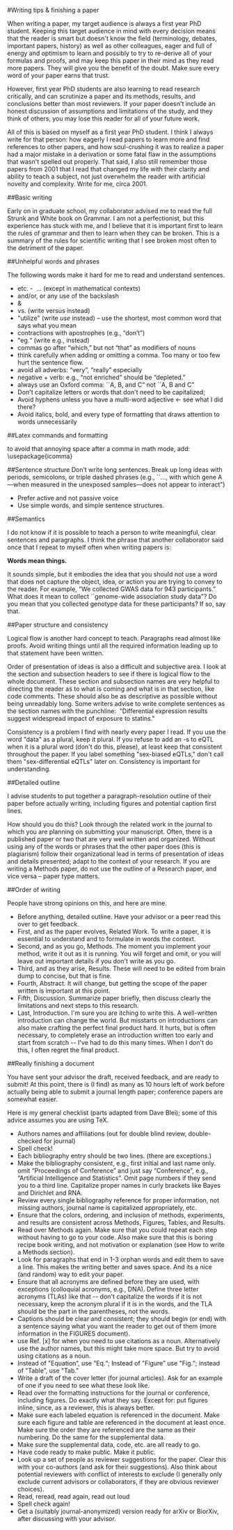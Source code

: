 #Writing tips & finishing a paper

When writing a paper, my target audience is always a first year PhD student. Keeping this target audience in mind with every decision means that the reader is smart but doesn't know the field (terminology, debates, important papers, history) as well as other colleagues, eager and full of energy and optimism to learn and possibly to try to re-derive all of your formulas and proofs, and may keep this paper in their mind as they read more papers. They will give you the benefit of the doubt. Make sure every word of your paper earns that trust.

However, first year PhD students are also learning to read research critically, and can scrutinize a paper and its methods, results, and conclusions better than most reviewers. If your paper doesn't include an honest discussion of assumptions and limitations of the study, and they think of others, you may lose this reader for all of your future work.

All of this is based on myself as a first year PhD student. I think I always write for that person: how eagerly I read papers to learn more and find references to other papers, and how soul-crushing it was to realize a paper had a major mistake in a derivation or some fatal flaw in the assumptions that wasn't spelled out properly. That said, I also still remember those papers from 2001 that I read that changed my life with their clarity and ability to teach a subject, not just overwhelm the reader with artificial novelty and complexity. Write for me, circa 2001.

##Basic writing

Early on in graduate school, my collaborator advised me to read the full Strunk and White book on Grammar. I am not a perfectionist, but this experience has stuck with me, and I believe that it is important first to learn the rules of grammar and then to learn when they can be broken. This is a summary of the rules for scientific writing that I see broken most often to the detriment of the paper.

##Unhelpful words and phrases

The following words make it hard for me to read and understand sentences.

- etc.
-  ... (except in mathematical contexts)
- and/or, or any use of the backslash
- &
- vs. (write versus instead)
- "utilize" (write *use* instead) – use the shortest, most common word that says what you mean
- contractions with apostrophes (e.g., “don’t”)
- "eg.“ (write e.g., instead)
- commas go after “which,” but not “that” as modifiers of nouns
- think carefully when adding or omitting a comma. Too many or too few hurt the sentence flow.
- avoid all adverbs: “very”, “really” especially
- negative + verb: e.g., “not enriched” should be “depleted.”
- always use an Oxford comma: \`\`A, B, and C“ not \`\`A, B and C”
- Don't capitalize letters or words that don't need to be capitalized;
- Avoid hyphens unless you have a multi-word adjective <- see what I did there?
- Avoid italics, bold, and every type of formatting that draws attention to words unnecessarily

##Latex commands and formatting

to avoid that annoying space after a comma in math mode, add:
\usepackage{icomma}

##Sentence structure
Don’t write long sentences. Break up long ideas with periods, semicolons, or triple dashed phrases (e.g., ``..., with which gene A—when measured in the unexposed samples—does not appear to interact")
- Prefer active and not passive voice
- Use simple words, and simple sentence structures.

##Semantics

I do not know if it is possible to teach a person to write meaningful, clear sentences and paragraphs. I think the phrase that another collaborator said once that I repeat to myself often when writing papers is:

**Words mean things.**

It sounds simple, but it embodies the idea that you should not use a word that does not capture the object, idea, or action you are trying to convey to the reader. For example, “We collected GWAS data for 943 participants.” What does it mean to collect ``genome-wide association study data"? Do you mean that you collected genotype data for these participants? If so, say that.

##Paper structure and consistency

Logical flow is another hard concept to teach. Paragraphs read almost like proofs. Avoid writing things until all the required information leading up to that statement have been written.

Order of presentation of ideas is also a difficult and subjective area. I look at the section and subsection headers to see if there is logical flow to the whole document. These section and subsection names are very helpful to directing the reader as to what is coming and what is in that section, like code comments. These should also be as descriptive as possible without being unreadably long. Some writers advise to write complete sentences as the section names with the punchline:  "Differential expression results suggest widespread impact of exposure to statins."

Consistency is a problem I find with nearly every paper I read. If you use the word "data" as a plural, keep it plural. If you refuse to add an -s to eQTL when it is a plural word (don't do this, please), at least keep that consistent throughout the paper. If you label something "sex-biased eQTLs," don't call them "sex-differential eQTLs" later on. Consistency is important for understanding.

##Detailed outline

I advise students to put together a paragraph-resolution outline of their paper before actually writing, including figures and potential caption first lines.

How should you do this? Look through the related work in the journal to which you are planning on submitting your manuscript. Often, there is a published paper or two that are very well written and organized. Without using any of the words or phrases that the other paper does (this is plagiarism) follow their organizational lead in terms of presentation of ideas and details presented; adapt to the context of your research. If you are writing a Methods paper, do not use the outline of a Research paper, and vice versa – paper type matters.

##Order of writing

People have strong opinions on this, and here are mine.

- Before anything, detailed outline. Have your advisor or a peer read this over to get feedback.
- First, and as the paper evolves, Related Work. To write a paper, it is essential to understand and to formulate in words the context.
- Second, and as you go, Methods. The moment you implement your method, write it out as it is running. You will forget and omit, or you will leave out important details if you don't write as you go.
- Third, and as they arise, Results. These will need to be edited from brain dump to concise, but that is fine.
- Fourth, Abstract. It will change, but getting the scope of the paper written is important at this point.
- Fifth, Discussion. Summarize paper briefly, then discuss clearly the limitations and next steps to this research.
- Last, Introduction. I'm sure you are itching to write this. A well-written introduction can change the world. But misstarts on introductions can also make crafting the perfect final product hard. It hurts, but is often necessary, to completely erase an introduction written too early and start from scratch -- I've had to do this many times. When I don't do this, I often regret the final product.

##Really finishing a document

You have sent your advisor the draft, received feedback, and are ready to submit! At this point, there is (I find) as many as 10 hours left of work before actually being able to submit a journal length paper; conference papers are somewhat easier.

Here is my general checklist (parts adapted from Dave Blei); some of this advice assumes you are using TeX.

- Authors names and affiliations (out for double blind review, double-checked for journal)
- Spell check!
- Each bibliography entry should be two lines. (there are exceptions.)
- Make the bibliography consistent, e.g., first initial and last name only. omit “Proceedings of Conference” and just say “Conference”, e.g., “Artificial Intelligence and Statistics”. Omit page numbers if they send you to a third line. Capitalize proper names in curly brackets like Bayes and Dirichlet and RNA.
- Review every single bibliography reference for proper information, not missing authors, journal name is capitalized appropriately, etc.
- Ensure that the colors, ordering, and inclusion of methods, experiments, and results are consistent across Methods, Figures, Tables, and Results.
- Read over Methods again. Make sure that you could repeat each step without having to go to your code. Also make sure that this is boring recipe book writing, and not motivation or explanation (see How to write a Methods section).
- Look for paragraphs that end in 1-3 orphan words and edit them to save a line. This makes the writing better and saves space. And its a nice (and random) way to edit your paper.
- Ensure that all acronyms are defined before they are used, with exceptions (colloquial acronyms, e.g., DNA). Define three letter acronyms (TLAs) like that -- don't capitalize the words if it is not necessary, keep the acronym plural if it is in the words, and the TLA should be the part in the parentheses, not the words.
- Captions should be clear and consistent; they should begin (or end) with a sentence saying what you want the reader to get out of them (more information in the FIGURES document).
- use Ref. \[x\] for when you need to use citations as a noun. Alternatively use the author names, but this might take more space. But try to avoid using citations as a noun.
- Instead of "Equation“, use ”Eq.“; Instead of "Figure” use "Fig.“; instead of "Table”, use "Tab."
- Write a draft of the cover letter (for journal articles). Ask for an example of one if you need to see what these look like.
- Read over the formatting instructions for the journal or conference, including figures. Do exactly what they say. Except for: put figures inline, since, as a reviewer, this is always better.
- Make sure each labeled equation is referenced in the document. Make sure each figure and table are referenced in the document at least once. Make sure the order they are referenced are the same as their numbering. Do the same for the supplemental data.
- Make sure the supplemental data, code, etc. are all ready to go.
- Have code ready to make public. Make it public.
- Look up a set of people as reviewer suggestions for the paper. Clear this with your co-authors (and ask for their suggestions). Also think about potential reviewers with conflict of interests to exclude (I generally only exclude current advisors or collaborators, if they are obvious reviewer choices).
- Read, reread, read again, read out loud
- Spell check again!
- Get a (suitably journal-anonymized) version ready for arXiv or BiorXiv, after discussing with your advisor.
